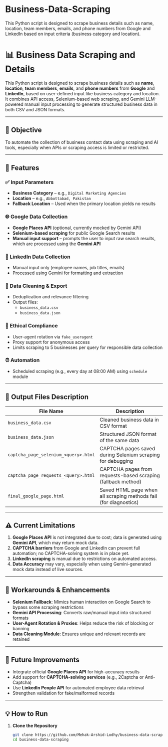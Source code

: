 # Business-Data-Scraping
This Python script is designed to scrape business details such as name, location, team members, emails, and phone numbers from Google and LinkedIn based on input criteria (business category and location).

# 📊 Business Data Scraping and Details

This Python script is designed to scrape business details such as **name**, **location**, **team members**, **emails**, and **phone numbers** from **Google** and **LinkedIn**, based on user-defined input like business category and location. It combines API access, Selenium-based web scraping, and Gemini LLM-powered manual input processing to generate structured business data in both CSV and JSON formats.

---

## 🎯 Objective

To automate the collection of business contact data using scraping and AI tools, especially when APIs or scraping access is limited or restricted.

---

## 🚀 Features

### ✅ Input Parameters
- **Business Category** – e.g., `Digital Marketing Agencies`
- **Location** – e.g., `Abbottabad, Pakistan`
- **Fallback Location** – Used when the primary location yields no results

### 🌐 Google Data Collection
- **Google Places API** (optional, currently mocked by Gemini API)
- **Selenium-based scraping** for public Google Search results
- **Manual input support** – prompts the user to input raw search results, which are processed using the **Gemini API**

### 👥 LinkedIn Data Collection
- Manual input only (employee names, job titles, emails)
- Processed using Gemini for formatting and extraction

### 🧹 Data Cleaning & Export
- Deduplication and relevance filtering
- Output files:
  - `business_data.csv`
  - `business_data.json`

### 🔐 Ethical Compliance
- User-agent rotation via `fake_useragent`
- Proxy support for anonymous access
- Limits scraping to 5 businesses per query for responsible data collection

### ⏰ Automation
- Scheduled scraping (e.g., every day at 08:00 AM) using `schedule` module

---

## 📂 Output Files Description

| File Name                                | Description                                                              |
|-----------------------------------------|--------------------------------------------------------------------------|
| `business_data.csv`                     | Cleaned business data in CSV format                                      |
| `business_data.json`                    | Structured JSON format of the same data                                  |
| `captcha_page_selenium_<query>.html`    | CAPTCHA pages saved during Selenium scraping for debugging               |
| `captcha_page_requests_<query>.html`    | CAPTCHA pages from requests-based scraping (fallback method)             |
| `final_google_page.html`                | Saved HTML page when all scraping methods fail (for diagnostics)         |

---

## ⚠️ Current Limitations

1. **Google Places API** is not integrated due to cost; data is generated using **Gemini API**, which may return mock data.
2. **CAPTCHA barriers** from Google and LinkedIn can prevent full automation; no CAPTCHA-solving system is in place yet.
3. **LinkedIn scraping** is manual due to restrictions on automated access.
4. **Data Accuracy** may vary, especially when using Gemini-generated mock data instead of live sources.

---

## 🔄 Workarounds & Enhancements

- **Selenium Fallback**: Mimics human interaction on Google Search to bypass some scraping restrictions
- **Gemini API Processing**: Converts raw/manual input into structured formats
- **User-Agent Rotation & Proxies**: Helps reduce the risk of blocking or banning
- **Data Cleaning Module**: Ensures unique and relevant records are retained

---

## 🔮 Future Improvements

- Integrate official **Google Places API** for high-accuracy results
- Add support for **CAPTCHA-solving services** (e.g., 2Captcha or Anti-Captcha)
- Use **LinkedIn People API** for automated employee data retrieval
- Strengthen validation for fake/malformed records

---

## 💡 How to Run

1. **Clone the Repository**
   ```bash
   git clone https://github.com/Mehak-Arshid-Lodhy/business-data-scraping.git
   cd business-data-scraping
